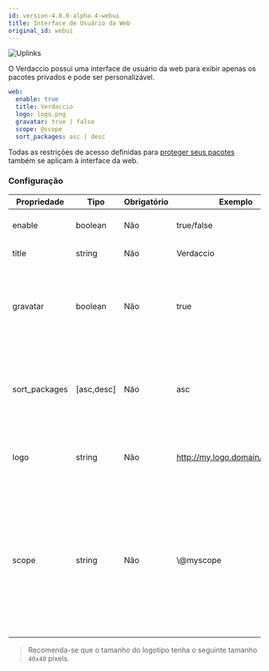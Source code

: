 ```yaml
---
id: version-4.0.0-alpha.4-webui
title: Interface de Usuário da Web
original_id: webui
---
```


![Uplinks](https://user-images.githubusercontent.com/558752/52916111-fa4ba980-32db-11e9-8a64-f4e06eb920b3.png)

O Verdaccio possui uma interface de usuário da web para exibir apenas os pacotes privados e pode ser personalizável.

```yaml
web:
  enable: true
  title: Verdaccio
  logo: logo.png
  gravatar: true | false
  scope: @scope
  sort_packages: asc | desc
```

Todas as restrições de acesso definidas para [proteger seus pacotes](protect-your-dependencies.md) também se aplicam à interface da web.

### Configuração

| Propriedade   | Tipo       | Obrigatório | Exemplo                        | Suporte  | Descrição                                                                                                                                            |
| ------------- | ---------- | ----------- | ------------------------------ | -------- | ---------------------------------------------------------------------------------------------------------------------------------------------------- |
| enable        | boolean    | Não         | true/false                     | completo | habilitar a interface web                                                                                                                            |
| title         | string     | Não         | Verdaccio                      | completo | Título da página web                                                                                                                                 |
| gravatar      | boolean    | Não         | true                           | `>v4` | Se esta propriedade estiver habilitada, gravatars serão gerados internamente                                                                         |
| sort_packages | [asc,desc] | Não         | asc                            | `>v4` | Se esta propriedade estiver habilitada, gravatars serão gerados internamente                                                                         |
| logo          | string     | Não         | http://my.logo.domain/logo.png | completo | a URI onde o logotipo está localizado (logotipo do cabeçalho)                                                                                        |
| scope         | string     | Não         | \\@myscope                   | completo | If you're using this registry for a specific module scope, specify that scope to set it in the webui instructions header (note: escape @ with \\@) |

> Recomenda-se que o tamanho do logotipo tenha o seguinte tamanho `40x40` pixels.